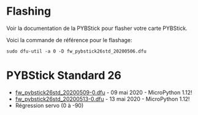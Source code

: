 # Flashing
Voir la documentation de la PYBStick pour flasher votre carte PYBStick.

Voici la commande de référence pour le flashage:

```
sudo dfu-util -a 0 -D fw_pybstick26std_20200506.dfu
```

# PYBStick Standard 26

* [fw_pybstick26std_20200509-0.dfu](fw_pybstick26std_20200509-0.dfu) - 09 mai 2020 - MicroPython 1.12!
* [fw_pybstick26std_20200513-0.dfu](fw_pybstick26std_20200513-0.dfu) - 13 mai 2020 - MicroPython 1.12!
 * Régression servo (0 à -90)
